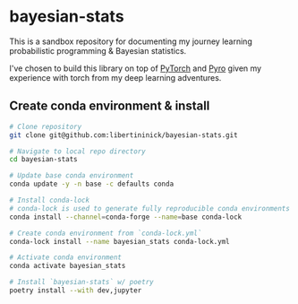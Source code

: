 # bayesian-stats
This is a sandbox repository for documenting my journey learning probabilistic programming & Bayesian statistics.

I've chosen to build this library on top of [PyTorch](https://pytorch.org/) and [Pyro](https://pyro.ai/) given my experience
with torch from my deep learning adventures.

## Create conda environment & install
```bash
# Clone repository
git clone git@github.com:libertininick/bayesian-stats.git

# Navigate to local repo directory
cd bayesian-stats

# Update base conda environment
conda update -y -n base -c defaults conda

# Install conda-lock
# conda-lock is used to generate fully reproducible conda environments via a lock file
conda install --channel=conda-forge --name=base conda-lock

# Create conda environment from `conda-lock.yml`
conda-lock install --name bayesian_stats conda-lock.yml

# Activate conda environment
conda activate bayesian_stats

# Install `bayesian-stats` w/ poetry
poetry install --with dev,jupyter
```